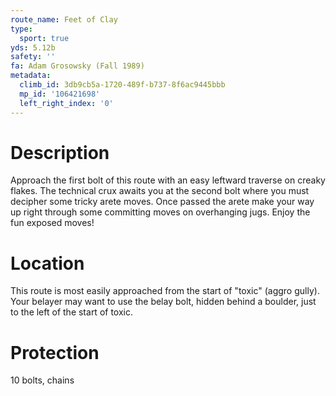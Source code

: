 ```yaml
---
route_name: Feet of Clay
type:
  sport: true
yds: 5.12b
safety: ''
fa: Adam Grosowsky (Fall 1989)
metadata:
  climb_id: 3db9cb5a-1720-489f-b737-8f6ac9445bbb
  mp_id: '106421698'
  left_right_index: '0'
---
```

# Description
Approach the first bolt of this route with an easy leftward traverse on creaky flakes.  The technical crux awaits you at the second bolt where you must decipher some tricky arete moves.  Once passed the arete make your way up right through some committing moves on overhanging jugs.  Enjoy the fun exposed moves!

# Location
This route is most easily approached from the start of "toxic" (aggro gully).  Your belayer may want to use the belay bolt, hidden behind a boulder, just to the left of the start of toxic.

# Protection
10 bolts, chains
